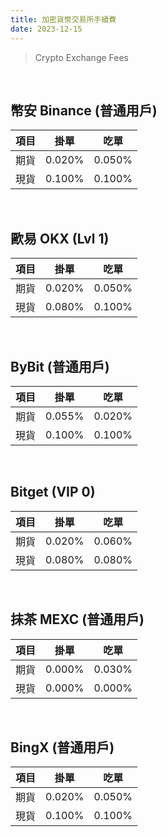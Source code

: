 ```yaml
---
title: 加密貨幣交易所手續費
date: 2023-12-15
---
```

> 
> Crypto Exchange Fees
> 
<br />

## 幣安 Binance (普通用戶)
|  項目  |    掛單    |     吃單    |
| :---:  |    :---:    |    :---:    |
|  期貨  |  0.020% |  0.050% |
|  現貨  |  0.100% |  0.100% |
<br />

## 歐易 OKX (Lvl 1)
|  項目  |    掛單    |     吃單    |
| :---:  |    :---:    |    :---:    |
|  期貨  |  0.020% |  0.050% |
|  現貨  |  0.080% |  0.100% |
<br />

## ByBit (普通用戶)
|  項目  |    掛單    |     吃單    |
| :---:  |    :---:    |    :---:    |
|  期貨  |  0.055% |  0.020% |
|  現貨  |  0.100% |  0.100% |
<br />

## Bitget (VIP 0)
|  項目  |    掛單    |     吃單    |
| :---:  |    :---:    |    :---:    |
|  期貨  |  0.020% |  0.060% |
|  現貨  |  0.080% |  0.080% |
<br />

## 抹茶 MEXC (普通用戶)
|  項目  |    掛單    |     吃單    |
| :---:  |    :---:    |    :---:    |
|  期貨  |  0.000% |  0.030% |
|  現貨  |  0.000% |  0.000% |
<br />

## BingX (普通用戶)
|  項目  |    掛單    |     吃單    |
| :---:  |    :---:    |    :---:    |
|  期貨  |  0.020% |  0.050% |
|  現貨  |  0.100% |  0.100% |
<br />
